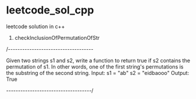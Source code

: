 # leetcode_sol_cpp
leetcode solution in c++
1. checkInclusionOfPermutationOfStr

/------------------------------------

Given two strings s1 and s2, write a function to return true if s2 contains the permutation of s1. In other words, one of the first string's permutations is the substring of the second string.
Input: s1 = "ab" s2 = "eidbaooo"
Output: True

------------------------------------/


